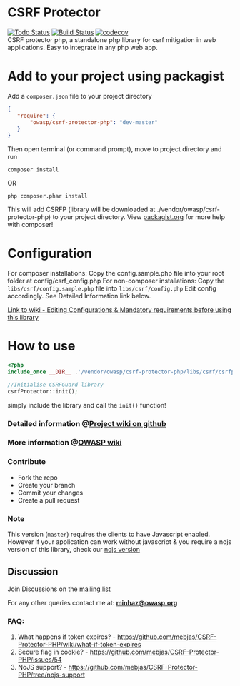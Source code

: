 CSRF Protector
==========================
[![Todo Status](http://todofy.org/b/mebjas/CSRF-Protector-PHP)](http://todofy.org/r/mebjas/CSRF-Protector-PHP) [![Build Status](https://travis-ci.org/mebjas/CSRF-Protector-PHP.svg?branch=master)](https://travis-ci.org/mebjas/CSRF-Protector-PHP)  [![codecov](https://codecov.io/gh/mebjas/CSRF-Protector-PHP/branch/master/graph/badge.svg)](https://codecov.io/gh/mebjas/CSRF-Protector-PHP)
<br>CSRF protector php, a standalone php library for csrf mitigation in web applications. Easy to integrate in any php web app. 

Add to your project using packagist
==========
 Add a `composer.json` file to your project directory
 ```json
 {
    "require": {
        "owasp/csrf-protector-php": "dev-master"
    }
}
```
Then open terminal (or command prompt), move to project directory and run
```shell
composer install
```
OR
```
php composer.phar install
```
This will add CSRFP (library will be downloaded at ./vendor/owasp/csrf-protector-php) to your project directory. View [packagist.org](https://packagist.org/) for more help with composer!

Configuration
==========
For composer installations: Copy the config.sample.php file into your root folder at config/csrf_config.php
For non-composer installations: Copy the `libs/csrf/config.sample.php` file into `libs/csrf/config.php`
Edit config accordingly. See Detailed Information link below.

[Link to wiki - Editing Configurations & Mandatory requirements before using this library](https://github.com/mebjas/CSRF-Protector-PHP/wiki/Configurations)

How to use
==========
```php
<?php
include_once __DIR__ .'/vendor/owasp/csrf-protector-php/libs/csrf/csrfprotector.php';

//Initialise CSRFGuard library
csrfProtector::init();
```
simply include the library and call the `init()` function!

### Detailed information @[Project wiki on github](https://github.com/mebjas/CSRF-Protector-PHP/wiki)

### More information @[OWASP wiki](https://www.owasp.org/index.php/CSRFProtector_Project)

### Contribute

* Fork the repo
* Create your branch
* Commit your changes
* Create a pull request

### Note
This version (`master`) requires the clients to have Javascript enabled. However if your application can work without javascript & you require a nojs version of this library, check our [nojs version](https://github.com/mebjas/CSRF-Protector-PHP/tree/nojs-support)

## Discussion
Join Discussions on the [mailing list](https://lists.owasp.org/mailman/listinfo/owasp-csrfprotector)

For any other queries contact me at: **minhaz@owasp.org**

### FAQ:
1. What happens if token expires? - https://github.com/mebjas/CSRF-Protector-PHP/wiki/what-if-token-expires
2. Secure flag in cookie? - https://github.com/mebjas/CSRF-Protector-PHP/issues/54
3. NoJS support? - https://github.com/mebjas/CSRF-Protector-PHP/tree/nojs-support
